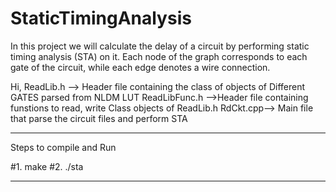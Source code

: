 # StaticTimingAnalysis
In this project we will calculate the delay of a circuit by performing static timing analysis (STA) on it. Each node of the graph corresponds to each gate of the circuit, while each edge denotes a wire connection.

Hi,
ReadLib.h --> Header file containing the class of objects of Different GATES parsed from NLDM LUT
ReadLibFunc.h -->Header file containing funstions to read, write Class objects of ReadLib.h
RdCkt.cpp--> Main file that parse the circuit files and perform STA

**************************************************************************************************
Steps to compile and Run

#1. make
#2. ./sta <NLDM Filename> <Ckt filename> 

**************************************************************************************************




